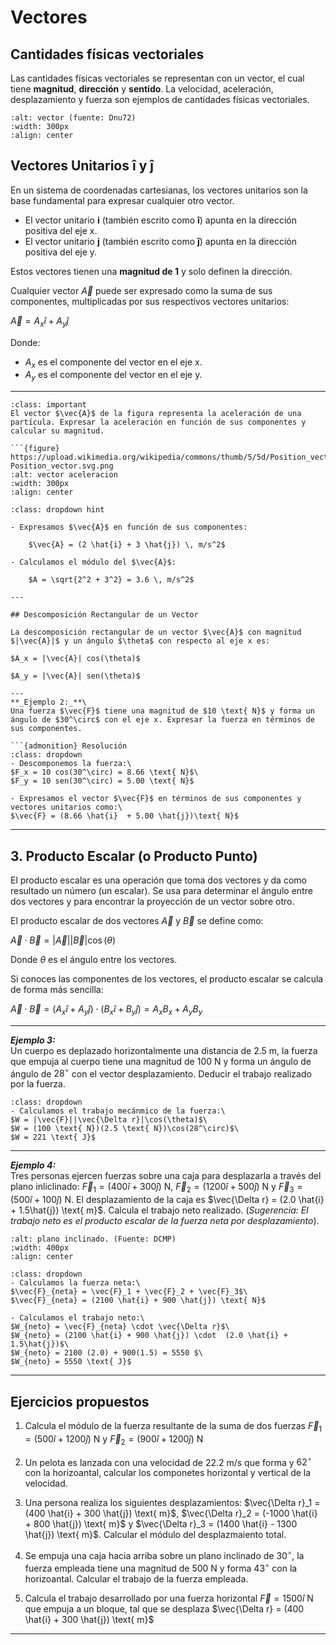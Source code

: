 # Vectores

## Cantidades físicas vectoriales

Las cantidades físicas vectoriales se representan con un vector, el cual tiene **magnitud**, **dirección** y **sentido**. 
La velocidad, aceleración, desplazamiento y fuerza son ejemplos de cantidades físicas vectoriales.

```{figure} https://upload.wikimedia.org/wikipedia/commons/thumb/c/c4/Vector_00.svg/1280px-Vector_00.svg.png
:alt: vector (fuente: Dnu72)
:width: 300px
:align: center
```

## Vectores Unitarios $\mathbf{\hat{i}}$ y $\mathbf{\hat{j}}$

En un sistema de coordenadas cartesianas, los vectores unitarios son la base fundamental para expresar cualquier otro vector.

* El vector unitario **i** (también escrito como $\mathbf{\hat{i}}$) apunta en la dirección positiva del eje x.
* El vector unitario **j** (también escrito como $\mathbf{\hat{j}}$) apunta en la dirección positiva del eje y.

Estos vectores tienen una **magnitud de 1** y solo definen la dirección. 

Cualquier vector $\vec{A}$ puede ser expresado como la suma de sus componentes, multiplicadas por sus respectivos vectores unitarios:

$\vec{A} = A_x \hat{i} + A_y \hat{j}$

Donde:
* $A_x$ es el componente del vector en el eje x.
* $A_y$ es el componente del vector en el eje y.

---

```{admonition} Ejemplo 1 
:class: important
El vector $\vec{A}$ de la figura representa la aceleración de una partícula. Expresar la aceleración en función de sus componentes y calcular su magnitud.

```{figure} https://upload.wikimedia.org/wikipedia/commons/thumb/5/5d/Position_vector.svg/250px-Position_vector.svg.png
:alt: vector aceleracion
:width: 300px
:align: center
```

```{admonition} Solución
:class: dropdown hint

- Expresamos $\vec{A}$ en función de sus componentes:

    $\vec{A} = (2 \hat{i} + 3 \hat{j}) \, m/s^2$

- Calculamos el módulo del $\vec{A}$:

    $A = \sqrt{2^2 + 3^2} = 3.6 \, m/s^2$
```
```
---

## Descomposición Rectangular de un Vector

La descomposición rectangular de un vector $\vec{A}$ con magnitud $|\vec{A}|$ y un ángulo $\theta$ con respecto al eje x es:

$A_x = |\vec{A}| cos(\theta)$

$A_y = |\vec{A}| sen(\theta)$

---
**_Ejemplo 2:_**\
Una fuerza $\vec{F}$ tiene una magnitud de $10 \text{ N}$ y forma un ángulo de $30^\circ$ con el eje x. Expresar la fuerza en términos de sus componentes.

```{admonition} Resolución
:class: dropdown
- Descomponemos la fuerza:\
$F_x = 10 cos(30^\circ) = 8.66 \text{ N}$\
$F_y = 10 sen(30^\circ) = 5.00 \text{ N}$

- Expresamos el vector $\vec{F}$ en términos de sus componentes y vectores unitarios como:\
$\vec{F} = (8.66 \hat{i}  + 5.00 \hat{j})\text{ N}$
```
---

## 3. Producto Escalar (o Producto Punto)

El producto escalar es una operación que toma dos vectores y da como resultado un número (un escalar). Se usa para determinar el ángulo entre dos vectores y para encontrar la proyección de un vector sobre otro.

El producto escalar de dos vectores $\vec{A}$ y $\vec{B}$ se define como:

$\vec{A} \cdot \vec{B} = |\vec{A}||\vec{B}| \cos(\theta)$

Donde $\theta$ es el ángulo entre los vectores.

Si conoces las componentes de los vectores, el producto escalar se calcula de forma más sencilla:

$\vec{A} \cdot \vec{B} = (A_x \hat{i} + A_y \hat{j}) \cdot (B_x \hat{i}  + B_y \hat{j}) = A_x B_x + A_y B_y$

---

**_Ejemplo 3:_**\
Un cuerpo es deplazado horizontalmente una distancia de $2.5 \text{ m}$, la fuerza que empuja al cuerpo tiene una magnitud de $100 \text{ N}$ y forma un ángulo de
ángulo de $28^\circ$ con el vector desplazamiento. Deducir el trabajo realizado por la fuerza. 

```{admonition} Resolución
:class: dropdown
- Calculamos el trabajo mecánmico de la fuerza:\
$W = |\vec{F}||\vec{\Delta r}|\cos(\theta)$\
$W = (100 \text{ N})(2.5 \text{ N})\cos(28^\circ)$\
$W = 221 \text{ J}$
```
---

**_Ejemplo 4:_**\
Tres personas ejercen fuerzas sobre una caja para desplazarla a través del plano inliclinado: $\vec{F}_1 = (400 \hat{i} + 300 \hat{j}) \text{ N}$,  $\vec{F}_2 = (1200 \hat{i} + 500 \hat{j}) \text{ N}$ 
y $\vec{F}_3 = (500 \hat{i} + 100 \hat{j}) \text{ N}$. El desplazamiento de la caja es  $\vec{\Delta r} = (2.0 \hat{i} + 1.5\hat{j}) \text{ m}$. Calcula el trabajo neto realizado. (_Sugerencia: El trabajo neto es 
el producto escalar de la fuerza neta por desplazamiento_). 

```{figure} https://org-dcmp-staticassets.s3.us-east-1.amazonaws.com/posterimages/1788_1.jpg
:alt: plano inclinado. (Fuente: DCMP)
:width: 400px
:align: center
```

```{admonition} Resolución
:class: dropdown
- Calculamos la fuerza neta:\
$\vec{F}_{neta} = \vec{F}_1 + \vec{F}_2 + \vec{F}_3$\
$\vec{F}_{neta} = (2100 \hat{i} + 900 \hat{j}) \text{ N}$

- Calculamos el trabajo neto:\
$W_{neto} = \vec{F}_{neta} \cdot \vec{\Delta r}$\
$W_{neto} = (2100 \hat{i} + 900 \hat{j}) \cdot  (2.0 \hat{i} + 1.5\hat{j})$\
$W_{neto} = 2100 (2.0) + 900(1.5) = 5550 $\
$W_{neto} = 5550 \text{ J}$
```
---
## Ejercicios propuestos

1. Calcula el módulo de la fuerza resultante de la suma de dos fuerzas $\vec{F}_1 = (500 \hat{i} + 1200 \hat{j}) \text{ N}$ y $\vec{F}_2 = (900 \hat{i} + 1200 \hat{j}) \text{ N}$ 

2. Un pelota es lanzada con una velocidad de $22.2 \text{ m/s}$ que forma y $62^\circ$ con la horizoantal, calcular los componetes horizontal y vertical de la velocidad.

3. Una persona realiza los siguientes desplazamientos: $\vec{\Delta r}_1 = (400 \hat{i} + 300 \hat{j}) \text{ m}$, $\vec{\Delta r}_2 = (-1000 \hat{i} + 800 \hat{j}) \text{ m}$ 
y $\vec{\Delta r}_3 = (1400 \hat{i} - 1300 \hat{j}) \text{ m}$. Calcular el módulo del desplazmaiento total.

4. Se empuja una caja hacia arriba sobre un plano inclinado de $30^\circ$, la fuerza empleada tiene una magnitud de $500 \text{ N}$ y forma $43^\circ$ con la horizoantal. 
Calcular el trabajo de la fuerza empleada.

5. Calcula el trabajo desarrollado por una fuerza horizontal $\vec{F} = 1500 \hat{i} \text{ N}$ que empuja a un bloque, tal que se desplaza $\vec{\Delta r} = (400 \hat{i} + 300 \hat{j}) \text{ m}$ 

---
